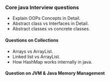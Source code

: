 ### Core java Interview questions

* Explain OOPs Concepts in Detail.
* Abstract class vs Interfaces in Detail.
* Abstract classes vs concrete classes.

#### Questions on Collections
* Arrays vs ArrayList.
* Linked list vs ArrayList.
* How HashMap works internally in java.

#### Question on JVM & Java Memory Management
